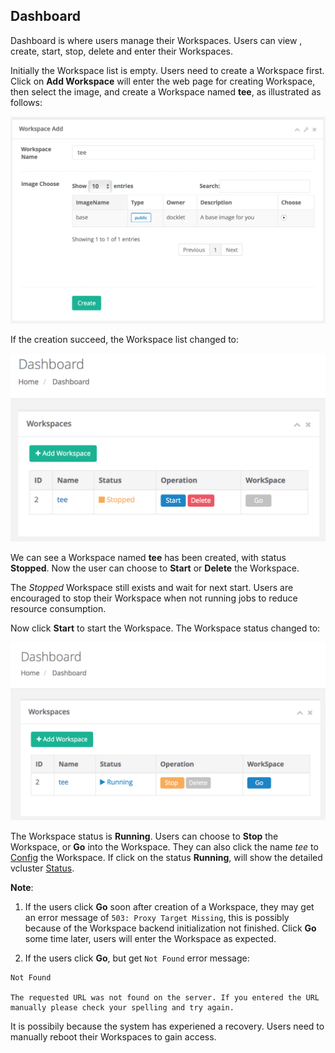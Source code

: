 ## Dashboard ##

Dashboard is where users manage their Workspaces. Users can view 
, create, start, stop,  delete and enter their Workspaces.   

Initially the Workspace list is empty. Users need to create a Workspace
first. Click on **Add Workspace** will enter the web page for creating
Workspace, then select the image, and create a Workspace named **tee**, as
illustrated as follows:

<img src="../images/workspace-create.png" width="600" alt="add 
workspace">

If the creation succeed, the Workspace list changed to:

<img src="../images/dashboard-stop.png" width="600" alt="dashboard
stopped status">

We can see a Workspace named **tee** has been created, with status **Stopped**.
Now the user can choose to **Start** or **Delete** the Workspace. 

The *Stopped* Workspace still exists and wait for next start. Users are
encouraged to stop their Workspace when not running jobs to reduce
resource consumption.

Now click **Start** to start the Workspace. The Workspace status changed
to:

<img src="../images/dashboard-start.png" width="600" alt="dashboard
running status">

The Workspace status is **Running**. Users can choose to  **Stop** the 
Workspace, or **Go** into the Workspace. They can also click the name
*tee* to [Config](config.md) the Workspace. If click on the status
**Running**, will show the detailed vcluster [Status](status.md).

**Note**: 

1. If the users click **Go** soon after creation of a Workspace,
they may get an error message of `503: Proxy Target Missing`, this is possibly 
because of the Workspace backend initialization not finished. Click
**Go** some time later, users will enter the Workspace as expected. 

2. If the users click **Go**, but get `Not Found`  error message:

```
Not Found

The requested URL was not found on the server. If you entered the URL
manually please check your spelling and try again.
```

It is possibily because the system has experiened a recovery. Users need to
manually reboot their Workspaces to gain access.
